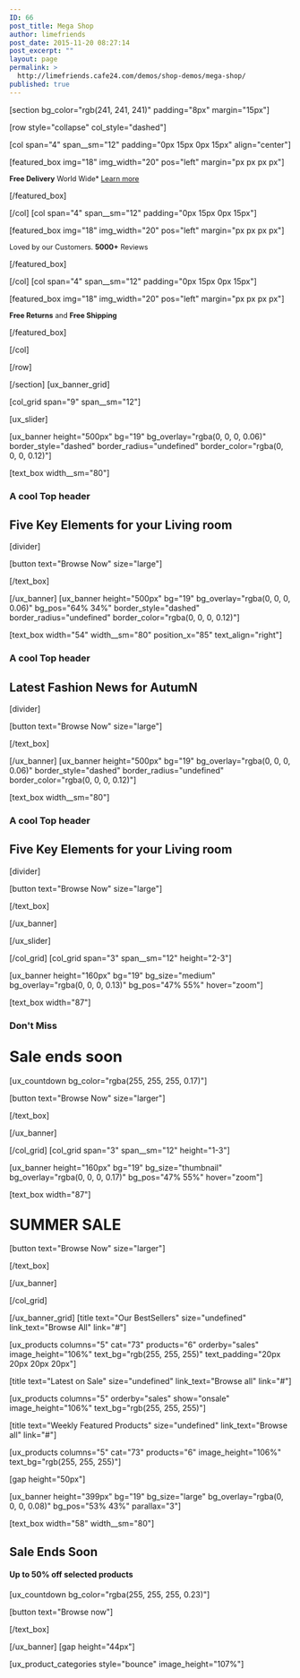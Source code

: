 ```yaml
---
ID: 66
post_title: Mega Shop
author: limefriends
post_date: 2015-11-20 08:27:14
post_excerpt: ""
layout: page
permalink: >
  http://limefriends.cafe24.com/demos/shop-demos/mega-shop/
published: true
---
```

[section bg_color="rgb(241, 241, 241)" padding="8px" margin="15px"]

[row style="collapse" col_style="dashed"]

[col span="4" span__sm="12" padding="0px 15px 0px 15px" align="center"]

[featured_box img="18" img_width="20" pos="left" margin="px px px px"]

<p><span style="font-size: 90%;"><strong>Free Delivery</strong> World Wide* <a href="#">Learn more</a></span></p>

[/featured_box]

[/col]
[col span="4" span__sm="12" padding="0px 15px 0px 15px"]

[featured_box img="18" img_width="20" pos="left" margin="px px px px"]

<p><span style="font-size: 90%;">Loved by our Customers. <strong>5000+</strong> Reviews</span></p>

[/featured_box]

[/col]
[col span="4" span__sm="12" padding="0px 15px 0px 15px"]

[featured_box img="18" img_width="20" pos="left" margin="px px px px"]

<p><span style="font-size: 90%;"><strong>Free Returns</strong> and <strong>Free Shipping</strong></span></p>

[/featured_box]

[/col]

[/row]

[/section]
[ux_banner_grid]

[col_grid span="9" span__sm="12"]

[ux_slider]

[ux_banner height="500px" bg="19" bg_overlay="rgba(0, 0, 0, 0.06)" border_style="dashed" border_radius="undefined" border_color="rgba(0, 0, 0, 0.12)"]

[text_box width__sm="80"]

<h3 class="alt-font">A cool Top header</h3>
<h2 class="uppercase"><span style="font-size: 100%;"><strong>Five Key Elements for your Living room</strong></span></h2>
[divider]

[button text="Browse Now" size="large"]


[/text_box]

[/ux_banner]
[ux_banner height="500px" bg="19" bg_overlay="rgba(0, 0, 0, 0.06)" bg_pos="64% 34%" border_style="dashed" border_radius="undefined" border_color="rgba(0, 0, 0, 0.12)"]

[text_box width="54" width__sm="80" position_x="85" text_align="right"]

<h3 class="alt-font">A cool Top header</h3>
<h2 class="uppercase"><span style="font-size: 100%;"><strong>Latest Fashion News for AutumN</strong></span></h2>
[divider]

[button text="Browse Now" size="large"]


[/text_box]

[/ux_banner]
[ux_banner height="500px" bg="19" bg_overlay="rgba(0, 0, 0, 0.06)" border_style="dashed" border_radius="undefined" border_color="rgba(0, 0, 0, 0.12)"]

[text_box width__sm="80"]

<h3 class="alt-font">A cool Top header</h3>
<h2 class="uppercase"><span style="font-size: 100%;"><strong>Five Key Elements for your Living room</strong></span></h2>
[divider]

[button text="Browse Now" size="large"]


[/text_box]

[/ux_banner]

[/ux_slider]

[/col_grid]
[col_grid span="3" span__sm="12" height="2-3"]

[ux_banner height="160px" bg="19" bg_size="medium" bg_overlay="rgba(0, 0, 0, 0.13)" bg_pos="47% 55%" hover="zoom"]

[text_box width="87"]

<h3 class="alt-font">Don't Miss</h3>
<h2 class="uppercase"><span style="font-size: 130%;"><strong>Sale ends soon</strong></span></h2>
[ux_countdown bg_color="rgba(255, 255, 255, 0.17)"]

[button text="Browse Now" size="larger"]


[/text_box]

[/ux_banner]

[/col_grid]
[col_grid span="3" span__sm="12" height="1-3"]

[ux_banner height="160px" bg="19" bg_size="thumbnail" bg_overlay="rgba(0, 0, 0, 0.17)" bg_pos="47% 55%" hover="zoom"]

[text_box width="87"]

<h2 class="uppercase"><span style="font-size: 130%;"><strong>SUMMER SALE</strong></span></h2>
[button text="Browse Now" size="larger"]


[/text_box]

[/ux_banner]

[/col_grid]

[/ux_banner_grid]
[title text="Our BestSellers" size="undefined" link_text="Browse All" link="#"]

[ux_products columns="5" cat="73" products="6" orderby="sales" image_height="106%" text_bg="rgb(255, 255, 255)" text_padding="20px 20px 20px 20px"]

[title text="Latest on Sale" size="undefined" link_text="Browse all" link="#"]

[ux_products columns="5" orderby="sales" show="onsale" image_height="106%" text_bg="rgb(255, 255, 255)"]

[title text="Weekly Featured Products" size="undefined" link_text="Browse all" link="#"]

[ux_products columns="5" cat="73" products="6" image_height="106%" text_bg="rgb(255, 255, 255)"]

[gap height="50px"]

[ux_banner height="399px" bg="19" bg_size="large" bg_overlay="rgba(0, 0, 0, 0.08)" bg_pos="53% 43%" parallax="3"]

[text_box width="58" width__sm="80"]

<h2 class="uppercase"><strong>Sale Ends Soon</strong></h2>
<h4 class="lead uppercase">Up to <strong>50% off</strong> selected products</h4>
[ux_countdown bg_color="rgba(255, 255, 255, 0.23)"]

[button text="Browse now"]


[/text_box]

[/ux_banner]
[gap height="44px"]

[ux_product_categories style="bounce" image_height="107%"]